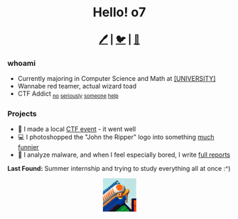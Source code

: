  <!-- <img src="https://media.giphy.com/media/hvRJCLFzcasrR4ia7z/giphy.gif" style="width:2%;height:2%"> -->
<div align=center>

# Hello! o7
## [🖊️](https://an00brektn.github.io/) | [🐦](https://twitter.com/An00bRektn) | [📧](mailto:rsyed.business404@gmail.com)

</div>

### whoami
- Currently majoring in Computer Science and Math at [[UNIVERSITY]](https://www.youtube.com/watch?v=dQw4w9WgXcQ)
- Wannabe red teamer, actual wizard toad
- CTF Addict <sub>[no](https://tryhackme.com/p/An00bRektn) [seriously](https://app.hackthebox.eu/users/483018) [someone](https://www.cryptohack.org/user/An00bRektn/) [help](https://ctftime.org/user/117900)</sub>

### Projects
- 🚩 I made a local [CTF event](https://github.com/An00bRektn/flyer-ctf) - it went well
- 💻 I photoshopped the "John the Ripper" logo into something [much funnier](https://github.com/An00bRektn/john-the-child)
- 👾 I analyze malware, and when I feel especially bored, I write [full reports](https://github.com/An00bRektn/malware-analysis-reports)

**Last Found:** Summer internship and trying to study everything all at once :^)

<p align="center">
    <img src = "./wizzyboy.jpg" width="75px">
</p>
<!--
**An00bRektn/An00bRektn** is a ✨ _special_ ✨ repository because its `README.md` (this file) appears on your GitHub profile.
I also do drum stuff but that felt weird and out of place to include so I'll throw it here idk you don't know me stop being parasocial about it wait no stop googling me pls dont no need to osint we're all cool here i'm chill you're chill let's just vibe
-->
